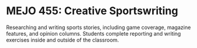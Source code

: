 # MEJO 455: Creative Sportswriting

Researching and writing sports stories, including game coverage, magazine features, and opinion columns. Students complete reporting and writing exercises inside and outside of the classroom.